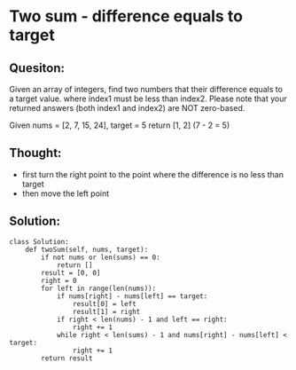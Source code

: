 # Two sum - difference equals to target

## Quesiton:

Given an array of integers, find two numbers that their difference equals to a target value. where index1 must be less than index2. Please note that your returned answers \(both index1 and index2\) are NOT zero-based.

Given nums = \[2, 7, 15, 24\], target = 5 return \[1, 2\] \(7 - 2 = 5\)

## Thought:

* first turn the right point to the point where the difference is no less than target
* then move the left point

## Solution:

```text
class Solution:
    def twoSum(self, nums, target):
        if not nums or len(sums) == 0:
            return []
        result = [0, 0]
        right = 0
        for left in range(len(nums)):
            if nums[right] - nums[left] == target:
                result[0] = left
                result[1] = right
            if right < len(nums) - 1 and left == right:
                right += 1
            while right < len(sums) - 1 and nums[right] - nums[left] < target:
                right += 1
        return result
```

